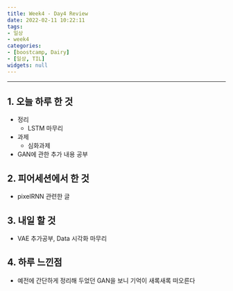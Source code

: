 ```yaml
---
title: Week4 - Day4 Review
date: 2022-02-11 10:22:11
tags:
- 일상
- week4
categories:
- [boostcamp, Dairy]
- [일상, TIL]
widgets: null
---
```

***
## 1. 오늘 하루 한 것
* 정리
  * LSTM 마무리
* 과제
  * 심화과제
* GAN에 관한 추가 내용 공부

## 2. 피어세션에서 한 것
* pixelRNN 관련한 글

## 3. 내일 할 것
* VAE 추가공부, Data 시각화 마무리

## 4. 하루 느낀점
* 예전에 간단하게 정리해 두었던 GAN을 보니 기억이 새록새록 떠오른다